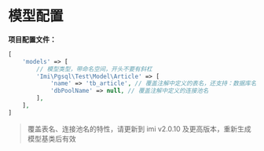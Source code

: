 # 模型配置

**项目配置文件：**

```php
[
    'models' => [
        // 模型类型，带命名空间，开头不要有斜杠
        'Imi\Pgsql\Test\Model\Article' => [
            'name' => 'tb_article', // 覆盖注解中定义的表名，还支持：数据库名.表名
            'dbPoolName' => null, // 覆盖注解中定义的连接池名
        ],
    ],
]
```

> 覆盖表名、连接池名的特性，请更新到 imi v2.0.10 及更高版本，重新生成模型基类后有效
